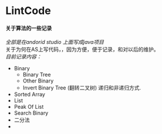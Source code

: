 # LintCode  
#### 关于算法的一些记录  
*全部是在andorid studio 上面写成java项目*  
关于为何在AS上写代码，，因为方便，便于记录，和对以后的维护。  
*目前记录内容：*  
* Binary 
  * Binary Tree
  * Other Binary
  * Invert Binary Tree (翻转二叉树)
     递归和非递归方式.
* Sorted Array
* List  
* Peak Of List
* Search Binary
* 二分法
* 
